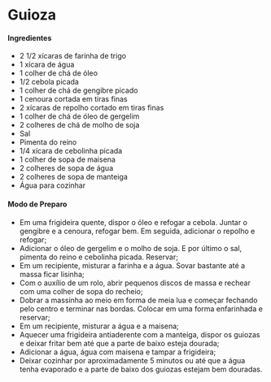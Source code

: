 # Guioza

#### Ingredientes ####

- 2 1/2 xícaras de farinha de trigo
- 1 xícara de água
- 1 colher de chá de óleo
- 1/2 cebola picada
- 1 colher de chá de gengibre picado
- 1 cenoura cortada em tiras finas
- 2 xícaras de repolho cortado em tiras finas
- 1 colher de chá de óleo de gergelim
- 2 colheres de chá de molho de soja
- Sal
- Pimenta do reino
- 1/4 xícara de cebolinha picada
- 1 colher de sopa de maisena
- 2 colheres de sopa de água
- 2 colheres de sopa de manteiga
- Água para cozinhar

#### Modo de Preparo ####

- Em uma frigideira quente, dispor o óleo e refogar a cebola. Juntar o gengibre e a cenoura, refogar bem. Em seguida, adicionar o repolho e refogar;
- Adicionar o óleo de gergelim e o molho de soja. E por último o sal, pimenta do reino e cebolinha picada. Reservar;
- Em um recipiente, misturar a farinha e a água. Sovar bastante até a massa ficar lisinha;
- Com o auxílio de um rolo, abrir pequenos discos de massa e rechear com uma colher de sopa do recheio;
- Dobrar a massinha ao meio em forma de meia lua e começar fechando pelo centro e terminar nas bordas. Colocar em uma forma enfarinhada e reservar;
- Em um recipiente, misturar a água e a maisena;
- Aquecer uma frigideira antiaderente com a manteiga, dispor os guiozas e deixar fritar bem até que a parte de baixo esteja dourada;
- Adicionar a água, água com maisena e tampar a frigideira;
- Deixar cozinhar por aproximadamente 5 minutos ou até que a água tenha evaporado e a parte de baixo dos guiozas estejam bem douradas.